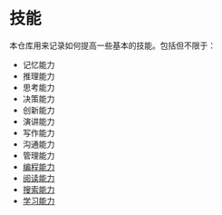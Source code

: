 # 技能

本仓库用来记录如何提高一些基本的技能。包括但不限于：

- 记忆能力
- 推理能力
- 思考能力
- 决策能力
- 创新能力
- 演讲能力
- 写作能力
- 沟通能力
- 管理能力
- [编程能力](programming)
- [阅读能力](reading)
- [搜索能力](surfing)
- [学习能力](learning)
